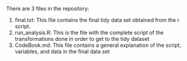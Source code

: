 There are 3 files in the repository:
1. final.txt: This file contains the final tidy data set obtained from the r script.
2. run_analysis.R: This is the file with the complete script of the transformations done in order to get to the tidy dataset
3. CodeBook.md: This file contains a general explanation of the script, variables, and data in the final data set
